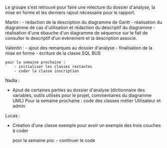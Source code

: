 Le groupe s'est retrouvé pour faire une relecture du dossier d'analyse, la mise en forme et les derniers rajout nécessaire pour le rapport.

Martin :
    - rédaction de la description du diagramme de Gantt
    - réalisation du diagramme de cas d'utilisation et rédaction du descriptif du diagramme
    - réalisation d'une ébauche d'un diagramme de séquence sur le fait de consulter le descriptif d'un évènement et la description associé. 

Valentin : 
    - ajout des remarques au dossier d'analyse
    - finalisation de la mise en forme
    - écriture de la classe SQL BUS

    pour la semaine prochaine : 
        - initialiser les classes restantes
        - coder la classe inscription 

Nadia : 
- Ajout de certaines parties au dossier d'analyse (dictionnaire des variables, outils utilisés pour le projet, commentaires du diagramme UML)
 Pour la semaine prochaine : code des classes métier Utilisateur et admin

 Lucas :
- Création d'une classe exemple pour avoir un exemple des trois couches à coder 

    pour la semaine pro:
        - continuer le code
